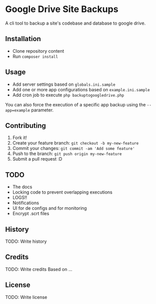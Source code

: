 # Google Drive Site Backups

A cli tool to backup a site's codebase and database to google drive.

## Installation

 - Clone repository content
 - Run `composer install`

## Usage

 - Add server settings based on `globals.ini.sample`
 - Add one or more app configurations based on `example.ini.sample`
 - Add cron job to execute `php backuptogoogledrive.php`

You can also force the execution of a specific app backup using the `--app=example` parameter.

## Contributing

1. Fork it!
2. Create your feature branch: `git checkout -b my-new-feature`
3. Commit your changes: `git commit -am 'Add some feature'`
4. Push to the branch: `git push origin my-new-feature`
5. Submit a pull request :D

## TODO

 - The docs
 - Locking code to prevent overlapping executions
 - LOGS!!
 - Notifications
 - UI for de configs and for monitoring
 - Encrypt .scrt files

## History

TODO: Write history

## Credits

TODO: Write credits
Based on ...

## License

TODO: Write license
